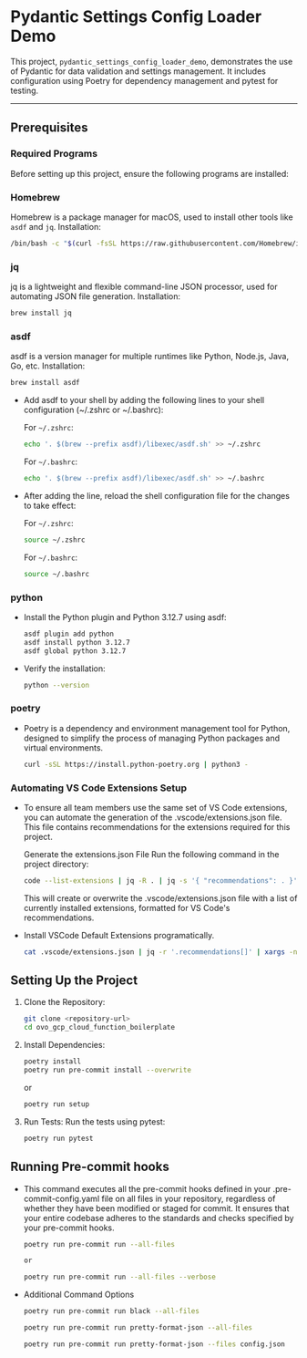 # Pydantic Settings Config Loader Demo

This project, `pydantic_settings_config_loader_demo`, demonstrates the use of Pydantic for data validation and settings management. It includes configuration using Poetry for dependency management and pytest for testing.

---

## Prerequisites

### Required Programs

Before setting up this project, ensure the following programs are installed:

### Homebrew

Homebrew is a package manager for macOS, used to install other tools like `asdf` and `jq`.
Installation:

```bash
/bin/bash -c "$(curl -fsSL https://raw.githubusercontent.com/Homebrew/install/HEAD/install.sh)"
```

### jq

jq is a lightweight and flexible command-line JSON processor, used for automating JSON file generation.
Installation:

```bash
brew install jq
```

### asdf

asdf is a version manager for multiple runtimes like Python, Node.js, Java, Go, etc.
Installation:

```bash
brew install asdf
```

- Add asdf to your shell by adding the following lines to your shell configuration (~/.zshrc or ~/.bashrc):

  For `~/.zshrc`:

  ```bash
  echo '. $(brew --prefix asdf)/libexec/asdf.sh' >> ~/.zshrc
  ```

  For `~/.bashrc`:

  ```bash
  echo '. $(brew --prefix asdf)/libexec/asdf.sh' >> ~/.bashrc
  ```

- After adding the line, reload the shell configuration file for the changes to take effect:

  For `~/.zshrc`:

  ```bash
  source ~/.zshrc
  ```

  For `~/.bashrc`:

  ```bash
  source ~/.bashrc
  ```

### python

- Install the Python plugin and Python 3.12.7 using asdf:

  ```bash
  asdf plugin add python
  asdf install python 3.12.7
  asdf global python 3.12.7
  ```

- Verify the installation:

  ```bash
  python --version
  ```

### poetry

- Poetry is a dependency and environment management tool for Python, designed to simplify the process of managing Python packages and virtual environments.

  ```bash
  curl -sSL https://install.python-poetry.org | python3 -
  ```

### Automating VS Code Extensions Setup

- To ensure all team members use the same set of VS Code extensions, you can automate the generation of the .vscode/extensions.json file. This file contains recommendations for the extensions required for this project.

  Generate the extensions.json File
  Run the following command in the project directory:

  ```bash
  code --list-extensions | jq -R . | jq -s '{ "recommendations": . }' > .vscode/extensions.json
  ```

  This will create or overwrite the .vscode/extensions.json file with a list of currently installed extensions, formatted for VS Code's recommendations.

- Install VSCode Default Extensions programatically.

  ```bash
  cat .vscode/extensions.json | jq -r '.recommendations[]' | xargs -n 1 code --install-extension
  ```

## Setting Up the Project

1. Clone the Repository:

   ```bash
   git clone <repository-url>
   cd ovo_gcp_cloud_function_boilerplate
   ```

1. Install Dependencies:

   ```bash
   poetry install
   poetry run pre-commit install --overwrite
   ```

   or

   ```bash
   poetry run setup
   ```

1. Run Tests: Run the tests using pytest:

   ```bash
   poetry run pytest
   ```

## Running Pre-commit hooks

- This command executes all the pre-commit hooks defined in your .pre-commit-config.yaml file on all files in your repository, regardless of whether they have been modified or staged for commit. It ensures that your entire codebase adheres to the standards and checks specified by your pre-commit hooks.

  ```bash
  poetry run pre-commit run --all-files

  or

  poetry run pre-commit run --all-files --verbose
  ```

- Additional Command Options

  ```bash
  poetry run pre-commit run black --all-files

  poetry run pre-commit run pretty-format-json --all-files

  poetry run pre-commit run pretty-format-json --files config.json
  ```
